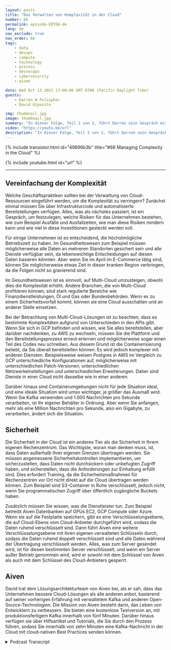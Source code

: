 ```yaml
---
layout: posts
title: "Das Verwalten von Komplexität in der Cloud"
number: 66
permalink: episode-EDT66-de
lang: de
nav_exclude: true
nav_order: 66
tags:
    - data
    - devops
    - compute
    - technology
    - process
    - devsecops
    - cybersecurity
    - aiven

date: Wed Oct 13 2021 17:00:00 GMT-0700 (Pacific Daylight Time)
guests:
    - Darren W Pulsipher
    - David Esposito

img: thumbnail.jpg
image: thumbnail.jpg
summary: "In dieser Folge, Teil 2 von 2, führt Darren sein Gespräch mit David Esposito, Global Solution Architect, von Aiven fort, über die Beschleunigung der Cloud-Adoption bei gleichzeitiger Reduzierung von Komplexität und Kosten."
video: "https://youtu.be/url"
description: "In dieser Folge, Teil 2 von 2, führt Darren sein Gespräch mit David Esposito, Global Solution Architect, von Aiven fort, über die Beschleunigung der Cloud-Adoption bei gleichzeitiger Reduzierung von Komplexität und Kosten."
---
```


<div>
{% include transistor.html id="49896b3b" title="#66 Managing Complexity in the Cloud" %}

{% include youtube.html id="url" %}
</div>

---

## Vereinfachung der Komplexität

Welche Geschäftspraktiken sollten bei der Verwaltung von Cloud-Ressourcen eingeführt werden, um die Komplexität zu verringern? Zunächst einmal müssen Sie über Infrastrukturcode und automatisierte Bereitstellungen verfügen. Alles, was als nächstes passiert, ist ein Gespräch, um festzulegen, welche Risiken für das Unternehmen bestehen, wie zum Beispiel Ausfälle und Ausfallzeiten, wie man diese Risiken mindern kann und wie viel in diese Investitionen gesteckt werden soll.

Für einige Unternehmen ist es entscheidend, die höchstmögliche Betriebszeit zu haben. Im Gesundheitswesen zum Beispiel müssen möglicherweise alle Daten an mehreren Standorten gesichert sein und alle Dienste verfügbar sein, da lebenswichtige Entscheidungen auf diesen Daten basieren könnten. Aber wenn Sie im April im E-Commerce tätig sind, können Sie möglicherweise etwas Zeit in dieser kranken Region verbringen, da die Folgen nicht so gravierend sind.

Im Gesundheitswesen ist es sinnvoll, auf Multi-Cloud umzusteigen, obwohl dies die Komplexität erhöht. Andere Branchen, die von Multi-Cloud profitieren können, sind stark regulierte Bereiche wie Finanzdienstleistungen, Öl und Gas oder Bundesbehörden. Wenn es zu einem Sicherheitsvorfall kommt, können sie eine Cloud ausschalten und an anderer Stelle einsetzen.

Bei der Betrachtung von Multi-Cloud-Lösungen ist zu beachten, dass es bestimmte Komplexitäten aufgrund von Unterschieden in den APIs gibt. Wenn Sie sich in GCP befinden und wissen, wie Sie alles bereitstellen, aber darüber nachdenken, zu AWS zu wechseln, müssen Sie die Plattform und den Bereitstellungsprozess erneut erlernen und möglicherweise sogar einen Teil des Codes neu schreiben. Aus diesem Grund ist die Containerisierung beliebt, da Sie überall bereitstellen können. Es wird jedoch komplexer mit anderen Diensten. Beispielsweise weisen Postgres in AWS im Vergleich zu GCP unterschiedliche Konfigurationen auf, möglicherweise mit unterschiedlichen Patch-Versionen, unterschiedlichen Netzwerkeinstellungen und unterschiedlichen Erweiterungen. Daher sind Dienste in einer Cloud nicht dasselbe wie in einer anderen.

Darüber hinaus sind Containerumgebungen nicht für jede Situation ideal, und eine ideale Situation wird umso wichtiger, je größer das Ausmaß wird. Wenn Sie Kafka verwenden und 1.000 Nachrichten pro Sekunde verarbeiten, ist Ihr eigener Behälter in Ordnung. Aber wenn Sie anfangen, mehr als eine Million Nachrichten pro Sekunde, also ein Gigabyte, zu verarbeiten, ändert sich die Situation.

## Sicherheit

Die Sicherheit in der Cloud ist ein anderes Tier als die Sicherheit in Ihrem eigenen Rechenzentrum. Das Wichtigste, woran man denken muss, ist, dass Daten außerhalb Ihrer eigenen Grenzen übertragen werden. Sie müssen angemessene Sicherheitskontrollen implementieren, um sicherzustellen, dass Daten nicht durchsickern oder unbefugten Zugriff haben, und sicherstellen, dass die Anforderungen zur Einhaltung erfüllt sind. Dies erfordert Training, da die Sicherheitsmaßnahmen für Rechenzentren vor Ort nicht direkt auf die Cloud übertragen werden können. Zum Beispiel sind S3-Container in Ruhe verschlüsselt, jedoch nicht, wenn Sie programmatischen Zugriff über öffentlich zugängliche Buckets haben.

Zusätzlich müssen Sie wissen, was die Dienstleister tun. Zum Beispiel betreibt Aiven Datenbanken auf GPUs EC2, GCP Compute oder Azure. Wenn sie auf die Festplatte speichern, gibt es eine Verschlüsselungsebene, die auf Cloud-Ebene vom Cloud-Anbieter durchgeführt wird, sodass die Daten ruhend verschlüsselt sind. Dann führt Aiven eine weitere Verschlüsselungsebene mit ihren eigenen verwalteten Schlüsseln durch, sodass die Daten ruhend doppelt verschlüsselt sind und alle Daten während der Übertragung verschlüsselt werden. Alles, was zum Server gesendet wird, ist für diesen bestimmten Server verschlüsselt, und wenn ein Server außer Betrieb genommen wird, wird er sowohl mit dem Schlüssel von Aiven als auch mit dem Schlüssel des Cloud-Anbieters gesperrt.

## Aiven

David trat dem Lösungsarchitekturteam von Aiven bei, als er sah, dass das Unternehmen bessere Cloud-Lösungen als alle anderen anbot, basierend auf seiner vorherigen Erfahrung mit verwaltetem Kafka und anderen Open-Source-Technologien. Die Mission von Aiven besteht darin, das Leben von Entwicklern zu verbessern. Sie bieten eine kostenlose Testversion an, mit produktionsfertigem Kafka innerhalb von fünf Minuten. Darüber hinaus verfügen sie über Hilfsartikel und Tutorials, die Sie durch den Prozess führen, sodass Sie innerhalb von zehn Minuten eine Kafka-Nachricht in der Cloud mit cloud-nativen Best Practices senden können.



<details>
<summary> Podcast Transcript </summary>

<p></p>

</details>

